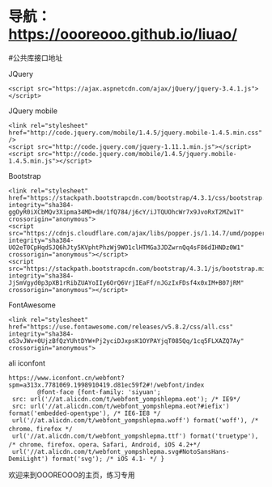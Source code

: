 

# 导航： https://oooreooo.github.io/liuao/




#公共库接口地址


JQuery     


	<script src="https://ajax.aspnetcdn.com/ajax/jQuery/jquery-3.4.1.js"></script>
 	

JQuery mobile


	<link rel="stylesheet" href="http://code.jquery.com/mobile/1.4.5/jquery.mobile-1.4.5.min.css" />
	<script src="http://code.jquery.com/jquery-1.11.1.min.js"></script>
	<script src="http://code.jquery.com/mobile/1.4.5/jquery.mobile-1.4.5.min.js"></script>

Bootstrap


	<link rel="stylesheet" href="https://stackpath.bootstrapcdn.com/bootstrap/4.3.1/css/bootstrap.min.css" integrity="sha384-ggOyR0iXCbMQv3Xipma34MD+dH/1fQ784/j6cY/iJTQUOhcWr7x9JvoRxT2MZw1T" crossorigin="anonymous">
	<script src="https://cdnjs.cloudflare.com/ajax/libs/popper.js/1.14.7/umd/popper.min.js" integrity="sha384-UO2eT0CpHqdSJQ6hJty5KVphtPhzWj9WO1clHTMGa3JDZwrnQq4sF86dIHNDz0W1" crossorigin="anonymous"></script>
	<script src="https://stackpath.bootstrapcdn.com/bootstrap/4.3.1/js/bootstrap.min.js" integrity="sha384-JjSmVgyd0p3pXB1rRibZUAYoIIy6OrQ6VrjIEaFf/nJGzIxFDsf4x0xIM+B07jRM" crossorigin="anonymous"></script>

FontAwesome


	<link rel="stylesheet" href="https://use.fontawesome.com/releases/v5.8.2/css/all.css" integrity="sha384-oS3vJWv+0UjzBfQzYUhtDYW+Pj2yciDJxpsK1OYPAYjqT085Qq/1cq5FLXAZQ7Ay" crossorigin="anonymous">

ali iconfont


	https://www.iconfont.cn/webfont?spm=a313x.7781069.1998910419.d81ec59f2#!/webfont/index
	        @font-face {font-family: 'siyuan';
 	 src: url('//at.alicdn.com/t/webfont_yompshlepma.eot'); /* IE9*/
 	 src: url('//at.alicdn.com/t/webfont_yompshlepma.eot?#iefix') format('embedded-opentype'), /* IE6-IE8 */
 	 url('//at.alicdn.com/t/webfont_yompshlepma.woff') format('woff'), /* chrome、firefox */
 	 url('//at.alicdn.com/t/webfont_yompshlepma.ttf') format('truetype'), /* chrome、firefox、opera、Safari, Android, iOS 4.2+*/
 	 url('//at.alicdn.com/t/webfont_yompshlepma.svg#NotoSansHans-DemiLight') format('svg'); /* iOS 4.1- */ }
欢迎来到OOOREOOO的主页，练习专用
